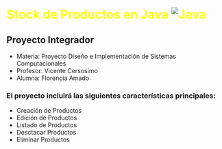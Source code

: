 # <span style="color: yellow;">Stock de Productos en Java  ![Java](https://img.icons8.com/color/48/000000/java-coffee-cup-logo--v1.png) </span>

## Proyecto Integrador

- Materia: Proyecto Diseño e Implementación de Sistemas Computacionales
- Profesor: Vicente Cersosimo
- Alumna: Florencia Amado
  
### El proyecto incluirá las siguientes características principales:
- Creación de Productos
- Edición de Productos
- Listado de Productos
- Desctacar Productos
- Eliminar Productos
